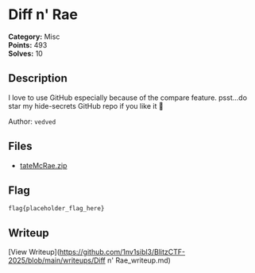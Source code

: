 # Diff n' Rae

**Category:** Misc  
**Points:** 493  
**Solves:** 10  

## Description

I love to use GitHub especially because of the compare feature. 
psst...do star my hide-secrets GitHub repo if you like it 🙂

Author: `vedved`

## Files

- [tateMcRae.zip](https://github.com/1nv1sibl3/BlitzCTF-2025/blob/main/files/16d5e5cc609fbcbea8d1cfc67cd2eb63/tateMcRae.zip)

## Flag

```
flag{placeholder_flag_here}
```

## Writeup

[View Writeup](https://github.com/1nv1sibl3/BlitzCTF-2025/blob/main/writeups/Diff n' Rae_writeup.md)
